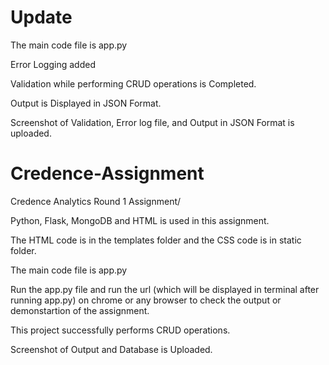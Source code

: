 # Update 

The main code file is app.py 
 
 Error Logging added
 
 Validation while performing CRUD operations is Completed.
 
 Output is Displayed in JSON Format.
 
 Screenshot of Validation, Error log file, and Output in JSON Format is uploaded.
 
 

# Credence-Assignment
Credence Analytics Round 1 Assignment/

Python, Flask, MongoDB and HTML is used in this assignment.

The HTML code is in the templates folder and the CSS code is in static folder.

The main code file is app.py 

Run the app.py file and run the url (which will be displayed in terminal after running app.py) on chrome or any browser to check the output or demonstartion of the assignment.

This project successfully performs CRUD operations.

Screenshot of Output and Database is Uploaded.
